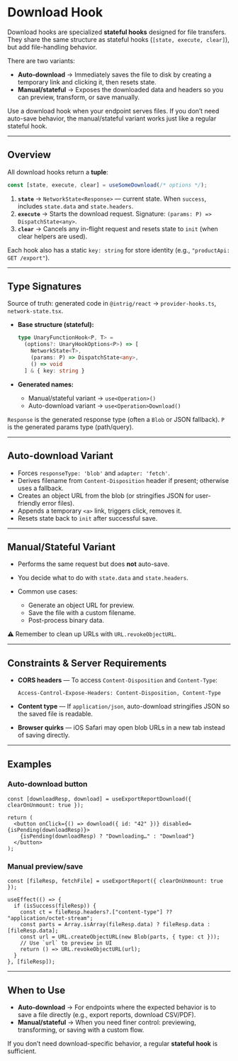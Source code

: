 # Download Hook

Download hooks are specialized **stateful hooks** designed for file transfers. They share the same structure as stateful hooks (`[state, execute, clear]`), but add file-handling behavior.

There are two variants:

* **Auto-download** → Immediately saves the file to disk by creating a temporary link and clicking it, then resets state.
* **Manual/stateful** → Exposes the downloaded data and headers so you can preview, transform, or save manually.

Use a download hook when your endpoint serves files. If you don’t need auto-save behavior, the manual/stateful variant works just like a regular stateful hook.

---

## Overview

All download hooks return a **tuple**:

```ts
const [state, execute, clear] = useSomeDownload(/* options */);
```

1. **`state`** → `NetworkState<Response>` — current state. When `success`, includes `state.data` and `state.headers`.
2. **`execute`** → Starts the download request. Signature: `(params: P) => DispatchState<any>`.
3. **`clear`** → Cancels any in-flight request and resets state to `init` (when clear helpers are used).

Each hook also has a static `key: string` for store identity (e.g., `"productApi: GET /export"`).

---

## Type Signatures

Source of truth: generated code in `@intrig/react` → `provider-hooks.ts`, `network-state.tsx`.

* **Base structure (stateful):**

  ```ts
  type UnaryFunctionHook<P, T> =
    (options?: UnaryHookOptions<P>) => [
      NetworkState<T>,
      (params: P) => DispatchState<any>,
      () => void
    ] & { key: string }
  ```

* **Generated names:**

    * Manual/stateful variant → `use<Operation>()`
    * Auto-download variant → `use<Operation>Download()`

`Response` is the generated response type (often a `Blob` or JSON fallback). `P` is the generated params type (path/query).

---

## Auto-download Variant

* Forces `responseType: 'blob'` and `adapter: 'fetch'`.
* Derives filename from `Content-Disposition` header if present; otherwise uses a fallback.
* Creates an object URL from the blob (or stringifies JSON for user-friendly error files).
* Appends a temporary `<a>` link, triggers click, removes it.
* Resets state back to `init` after successful save.

---

## Manual/Stateful Variant

* Performs the same request but does **not** auto-save.
* You decide what to do with `state.data` and `state.headers`.
* Common use cases:

    * Generate an object URL for preview.
    * Save the file with a custom filename.
    * Post-process binary data.

⚠️ Remember to clean up URLs with `URL.revokeObjectURL`.

---

## Constraints & Server Requirements

* **CORS headers** — To access `Content-Disposition` and `Content-Type`:

  ```http
  Access-Control-Expose-Headers: Content-Disposition, Content-Type
  ```
* **Content type** — If `application/json`, auto-download stringifies JSON so the saved file is readable.
* **Browser quirks** — iOS Safari may open blob URLs in a new tab instead of saving directly.

---

## Examples

### Auto-download button

```tsx
const [downloadResp, download] = useExportReportDownload({ clearOnUnmount: true });

return (
  <button onClick={() => download({ id: "42" })} disabled={isPending(downloadResp)}>
    {isPending(downloadResp) ? "Downloading…" : "Download"}
  </button>
);
```

### Manual preview/save

```tsx
const [fileResp, fetchFile] = useExportReport({ clearOnUnmount: true });

useEffect(() => {
  if (isSuccess(fileResp)) {
    const ct = fileResp.headers?.["content-type"] ?? "application/octet-stream";
    const parts = Array.isArray(fileResp.data) ? fileResp.data : [fileResp.data];
    const url = URL.createObjectURL(new Blob(parts, { type: ct }));
    // Use `url` to preview in UI
    return () => URL.revokeObjectURL(url);
  }
}, [fileResp]);
```

---

## When to Use

* **Auto-download** → For endpoints where the expected behavior is to save a file directly (e.g., export reports, download CSV/PDF).
* **Manual/stateful** → When you need finer control: previewing, transforming, or saving with a custom flow.

If you don’t need download-specific behavior, a regular **stateful hook** is sufficient.
